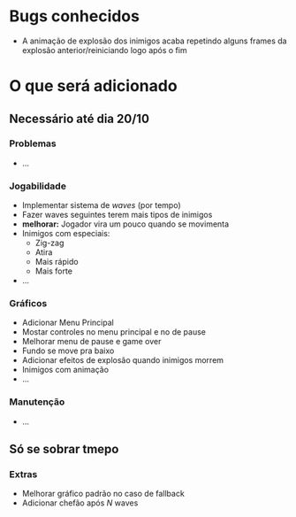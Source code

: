 # Bugs conhecidos
- A animação de explosão dos inimigos acaba repetindo alguns frames da explosão anterior/reiniciando logo após o fim

# O que será adicionado

## Necessário até dia 20/10

### Problemas
- ...

### Jogabilidade
- Implementar sistema de *waves* (por tempo)
- Fazer waves seguintes terem mais tipos de inimigos
- **melhorar:** Jogador vira um pouco quando se movimenta
- Inimigos com especiais:
	- Zig-zag
	- Atira
	- Mais rápido
	- Mais forte
- ...

### Gráficos
- Adicionar Menu Principal
- Mostar controles no menu principal e no de pause
- Melhorar menu de pause e game over
- Fundo se move pra baixo
- Adicionar efeitos de explosão quando inimigos morrem
- Inimigos com animação
- ...

### Manutenção
- ...

## Só se sobrar tmepo

### Extras
- Melhorar gráfico padrão no caso de fallback
- Adicionar chefão após *N* waves
